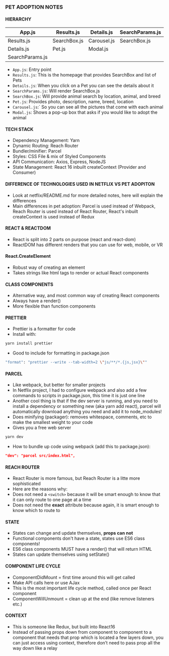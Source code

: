 ### PET ADOPTION NOTES

#### HIERARCHY

| App.js          | Results.js   | Details.js  | SearchParams.js | SearchBox.js | Pet.js | Carousel.js | Modal.js |
| --------------- | ------------ | ----------- | --------------- | ------------ | ------ | ----------- | -------- |
| Results.js      | SearchBox.js | Carousel.js | SearchBox.js    |              |        |             |          |
| Details.js      | Pet.js       | Modal.js    |                 |              |        |             |          |
| SearchParams.js |              |             |                 |              |        |             |          |

- `App.js`: Entry point
- `Results.js`: This is the homepage that provides SearchBox and list of Pets
- `Details.js`: When you click on a Pet you can see the details about it
- `SearchParams.js`: Will render SearchBox.js
- `SearchBox.js`: Will provide animal search by location, animal, and breed
- `Pet.js`: Provides photo, description, name, breed, location
- `Carousel.js`:` So you can see all the pictures that come with each animal
- `Modal.js`: Shows a pop-up box that asks if you would like to adopt the animal

#### TECH STACK

- Dependency Management: Yarn
- Dynamic Routing: Reach Router
- Bundler/minifier: Parcel
- Styles: CSS File & mix of Styled Components
- API Communication: Axios, Express, NodeJS
- State Management: React 16 inbuilt createContext (Provider and Consumer)

#### DIFFERENCE OF TECHNOLOGIES USED IN NETFLIX VS PET ADOPITON

- Look at netflix/README.md for more detailed notes, here will explain the
  differences
- Main differences in pet adoption: Parcel is used instead of Webpack, Reach
  Router is used instead of React Router, React's inbuilt createContext is used
  instead of Redux

#### REACT & REACTDOM

- React is split into 2 parts on purpose (react and react-dom)
- ReactDOM has different renders that you can use for web, mobile, or VR

#### React.CreateElement

- Robust way of creating an element
- Takes strings like html tags to render or actual React components

#### CLASS COMPONENTS

- Alternative way, and most common way of creating React components
- Always have a render()
- More flexible than function components

#### PRETTIER

- Prettier is a formatter for code
- Install with:

```bash
yarn install prettier
```

- Good to include for formatting in package.json

```bash
"format": "prettier --write --tab-width=2 \"js/**/*.{js,jsx}\""
```

#### PARCEL

- Like webpack, but better for smaller projects
- In Netflix project, I had to configure webpack and also add a few commands to
  scripts in package.json, this time it is just one line
- Another cool thing is that if the dev server is running, and you need to
  install a dependency or something new (aka yarn add react), parcel will
  automatically download anything you need and add it to node_modules!
- Does minifying (packager): removes whitespace, comments, etc to make the
  smallest weight to your code
- Gives you a free web server

```bash
yarn dev
```

- How to bundle up code using webpack (add this to package.json):

```json
"dev": "parcel src/index.html",
```

#### REACH ROUTER

- React Router is more famous, but Reach Router is a litte more sophisticated
- Here are the reasons why:
- Does not need a `<switch>` because it will be smart enough to know that it can
  only route to one page at a time
- Does not need the **exact** attribute because again, it is smart enough to
  know which to route to

#### STATE

- States can change and update themselves, **props can not**
- Functional components don't have a state, states use ES6 class components!
- ES6 class components MUST have a render() that will return HTML
- States can update themselves using setState()

#### COMPONENT LIFE CYCLE

- ComponentDidMount = first time around this will get called
- Make API calls here or use AJax
- This is the most important life cycle method, called once per React component
- ComponentWillUnmount = clean up at the end (like remove listeners etc.)

#### CONTEXT

- This is someone like Redux, but built into React16
- Instead of passing props down from component to component to a component that
  needs that prop which is located a few layers down, you can just access using
  context, therefore don’t need to pass prop all the way down like a relay
